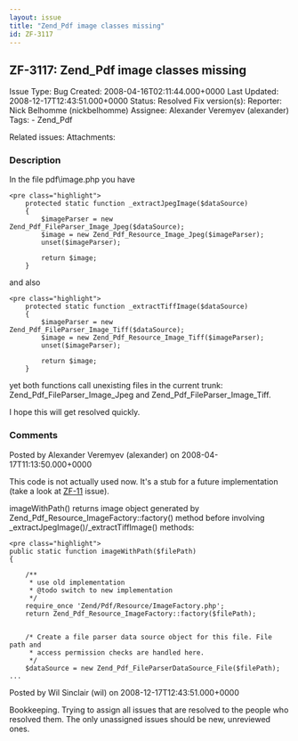 ```yaml
---
layout: issue
title: "Zend_Pdf image classes missing"
id: ZF-3117
---
```


ZF-3117: Zend\_Pdf image classes missing
----------------------------------------

 Issue Type: Bug Created: 2008-04-16T02:11:44.000+0000 Last Updated: 2008-12-17T12:43:51.000+0000 Status: Resolved Fix version(s): 
 Reporter:  Nick Belhomme (nickbelhomme)  Assignee:  Alexander Veremyev (alexander)  Tags: - Zend\_Pdf
 
 Related issues: 
 Attachments: 
### Description

In the file pdf\\image.php you have

 
    <pre class="highlight">
        protected static function _extractJpegImage($dataSource)
        {
            $imageParser = new Zend_Pdf_FileParser_Image_Jpeg($dataSource);
            $image = new Zend_Pdf_Resource_Image_Jpeg($imageParser);
            unset($imageParser);
    
            return $image;
        }


and also

 
    <pre class="highlight">
        protected static function _extractTiffImage($dataSource)
        {
            $imageParser = new Zend_Pdf_FileParser_Image_Tiff($dataSource);
            $image = new Zend_Pdf_Resource_Image_Tiff($imageParser);
            unset($imageParser);
    
            return $image;
        } 


yet both functions call unexisting files in the current trunk: Zend\_Pdf\_FileParser\_Image\_Jpeg and Zend\_Pdf\_FileParser\_Image\_Tiff.

I hope this will get resolved quickly.

 

 

### Comments

Posted by Alexander Veremyev (alexander) on 2008-04-17T11:13:50.000+0000

This code is not actually used now. It's a stub for a future implementation (take a look at [ZF-11](http://framework.zend.com/issues/browse/ZF-11) issue).

imageWithPath() returns image object generated by Zend\_Pdf\_Resource\_ImageFactory::factory() method before involving \_extractJpegImage()/\_extractTiffImage() methods:

 
    <pre class="highlight">
    public static function imageWithPath($filePath)
    {
    
        /**
         * use old implementation
         * @todo switch to new implementation
         */
        require_once 'Zend/Pdf/Resource/ImageFactory.php';
        return Zend_Pdf_Resource_ImageFactory::factory($filePath);
    
    
        /* Create a file parser data source object for this file. File path and
         * access permission checks are handled here.
         */
        $dataSource = new Zend_Pdf_FileParserDataSource_File($filePath);
    ...


 

 

Posted by Wil Sinclair (wil) on 2008-12-17T12:43:51.000+0000

Bookkeeping. Trying to assign all issues that are resolved to the people who resolved them. The only unassigned issues should be new, unreviewed ones.

 

 